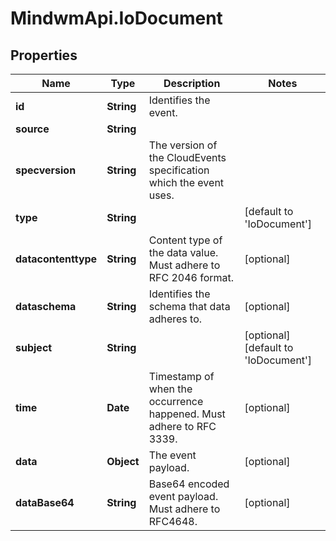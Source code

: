 # MindwmApi.IoDocument

## Properties

Name | Type | Description | Notes
------------ | ------------- | ------------- | -------------
**id** | **String** | Identifies the event. | 
**source** | **String** |  | 
**specversion** | **String** | The version of the CloudEvents specification which the event uses. | 
**type** | **String** |  | [default to &#39;IoDocument&#39;]
**datacontenttype** | **String** | Content type of the data value. Must adhere to RFC 2046 format. | [optional] 
**dataschema** | **String** | Identifies the schema that data adheres to. | [optional] 
**subject** | **String** |  | [optional] [default to &#39;IoDocument&#39;]
**time** | **Date** | Timestamp of when the occurrence happened. Must adhere to RFC 3339. | [optional] 
**data** | **Object** | The event payload. | [optional] 
**dataBase64** | **String** | Base64 encoded event payload. Must adhere to RFC4648. | [optional] 



